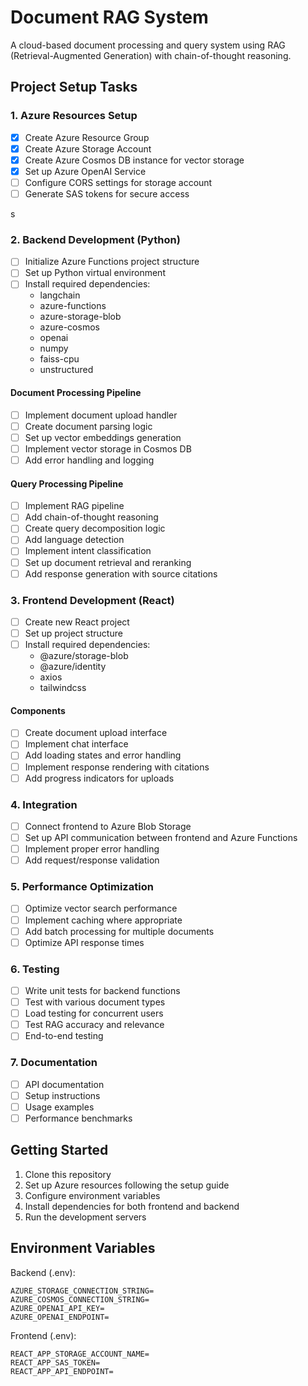# Document RAG System

A cloud-based document processing and query system using RAG (Retrieval-Augmented Generation) with chain-of-thought reasoning.

## Project Setup Tasks

### 1. Azure Resources Setup
- [x] Create Azure Resource Group
- [x] Create Azure Storage Account
- [x] Create Azure Cosmos DB instance for vector storage
- [x] Set up Azure OpenAI Service
- [ ] Configure CORS settings for storage account
- [ ] Generate SAS tokens for secure access

s
### 2. Backend Development (Python)
- [ ] Initialize Azure Functions project structure
- [ ] Set up Python virtual environment
- [ ] Install required dependencies:
  - langchain
  - azure-functions
  - azure-storage-blob
  - azure-cosmos
  - openai
  - numpy
  - faiss-cpu
  - unstructured

#### Document Processing Pipeline
- [ ] Implement document upload handler
- [ ] Create document parsing logic
- [ ] Set up vector embeddings generation
- [ ] Implement vector storage in Cosmos DB
- [ ] Add error handling and logging

#### Query Processing Pipeline
- [ ] Implement RAG pipeline
- [ ] Add chain-of-thought reasoning
- [ ] Create query decomposition logic
- [ ] Add language detection
- [ ] Implement intent classification
- [ ] Set up document retrieval and reranking
- [ ] Add response generation with source citations

### 3. Frontend Development (React)
- [ ] Create new React project
- [ ] Set up project structure
- [ ] Install required dependencies:
  - @azure/storage-blob
  - @azure/identity
  - axios
  - tailwindcss

#### Components
- [ ] Create document upload interface
- [ ] Implement chat interface
- [ ] Add loading states and error handling
- [ ] Implement response rendering with citations
- [ ] Add progress indicators for uploads

### 4. Integration
- [ ] Connect frontend to Azure Blob Storage
- [ ] Set up API communication between frontend and Azure Functions
- [ ] Implement proper error handling
- [ ] Add request/response validation

### 5. Performance Optimization
- [ ] Optimize vector search performance
- [ ] Implement caching where appropriate
- [ ] Add batch processing for multiple documents
- [ ] Optimize API response times

### 6. Testing
- [ ] Write unit tests for backend functions
- [ ] Test with various document types
- [ ] Load testing for concurrent users
- [ ] Test RAG accuracy and relevance
- [ ] End-to-end testing

### 7. Documentation
- [ ] API documentation
- [ ] Setup instructions
- [ ] Usage examples
- [ ] Performance benchmarks

## Getting Started

1. Clone this repository
2. Set up Azure resources following the setup guide
3. Configure environment variables
4. Install dependencies for both frontend and backend
5. Run the development servers

## Environment Variables

Backend (.env):
```
AZURE_STORAGE_CONNECTION_STRING=
AZURE_COSMOS_CONNECTION_STRING=
AZURE_OPENAI_API_KEY=
AZURE_OPENAI_ENDPOINT=
```

Frontend (.env):
```
REACT_APP_STORAGE_ACCOUNT_NAME=
REACT_APP_SAS_TOKEN=
REACT_APP_API_ENDPOINT=
```